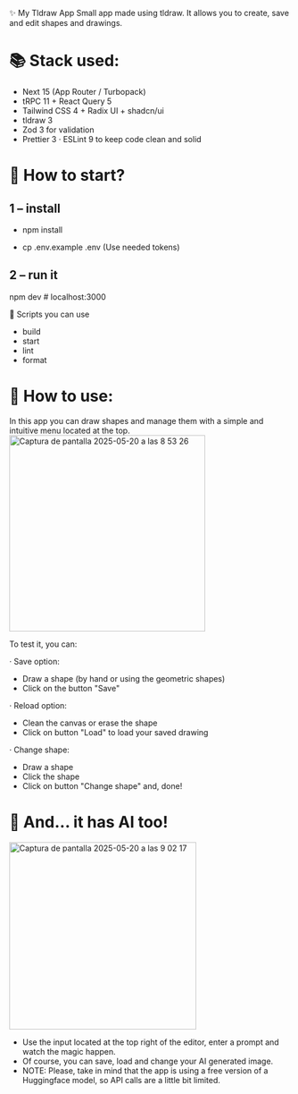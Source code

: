 ✨ My Tldraw App
Small app made using tldraw. It allows you to create, save and edit shapes and drawings.

# 📚 Stack used:

- Next 15 (App Router / Turbopack)
- tRPC 11 + React Query 5
- Tailwind CSS 4 + Radix UI + shadcn/ui
- tldraw 3
- Zod 3 for validation
- Prettier 3 · ESLint 9 to keep code clean and solid

# 🚀 How to start?

## 1 – install

- npm install

- cp .env.example .env (Use needed tokens)

## 2 – run it

npm dev # localhost:3000

🔧 Scripts you can use

- build
- start
- lint
- format

# 🎨 How to use:

In this app you can draw shapes and manage them with a simple and intuitive menu located at the top.
<img width="351" alt="Captura de pantalla 2025-05-20 a las 8 53 26" src="https://github.com/user-attachments/assets/74b4228c-4655-40d8-b90f-9a11304d89f6" />

To test it, you can:

· Save option:

- Draw a shape (by hand or using the geometric shapes)
- Click on the button "Save"

· Reload option:

- Clean the canvas or erase the shape
- Click on button "Load" to load your saved drawing

· Change shape:

- Draw a shape
- Click the shape
- Click on button "Change shape" and, done!
 
# 🤖 And... it has AI too!
 
<img width="335" alt="Captura de pantalla 2025-05-20 a las 9 02 17" src="https://github.com/user-attachments/assets/f5ed0996-17ab-47ec-a027-2c133d8139dc" />

- Use the input located at the top right of the editor, enter a prompt and watch the magic happen.
- Of course, you can save, load and change your AI generated image.
- NOTE: Please, take in mind that the app is using a free version of a Huggingface model, so API calls are a little bit limited.





